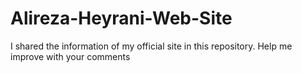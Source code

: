 # Alireza-Heyrani-Web-Site
I shared the information of my official site in this repository. Help me improve with your comments

